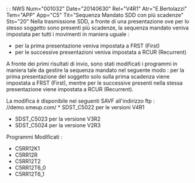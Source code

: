  :  : NWS Num="001032" Date="20140630" Rel="V4R1" Atr="E.Bertolazzi" Tem="APP" App="C5" Tit="Sequenza Mandato SDD con più scadenze" Sts="20"
 Nella trasmissione SDD, a fronte di una presentazione ove per lo stesso soggetto sono presenti più
 scadenze, la sequenza mandato veniva impostata per tutti i movimenti in maniera uguale : 
 - per la prima presentazione veniva impostata a FRST (First)
 - per le successive presentazioni veniva impostata a RCUR (Recurrent)

 A fronte dei primi risultati di invio, sono stati modificati i programmi in maniera tale da  gestire la sequenza mandato nel seguente modo : 
 per la prima presentazione del soggetto solo sulla prima scadenza viene impostata a FRST (First),
 mentre per le successive presenti nella stessa  presentazione viene impostata a RCUR (Recurrent).

 La modifica è disponibile nei seguenti SAVF all'indirizzo ftp : //demo.smeup.com/  * SDST_C5022 per le versioni V4R1
 * SDST_C5023 per la versione V3R2
 * SDST_C5024 per la versione V2R3

 Programmi Modificati : 
 * C5RR12K1
 * C5RR12R
 * C5RR12T2
 * C5RR12T6_0
 * C5RR12T6_1
